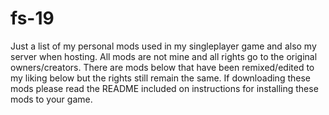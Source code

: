 # fs-19
Just a list of my personal mods used in my singleplayer game and also my server when hosting. All mods are not mine and all rights go to the original owners/creators. There are mods below that have been remixed/edited to my liking below but the rights still remain the same. If downloading these mods please read the README included on instructions for installing these mods to your game. 
